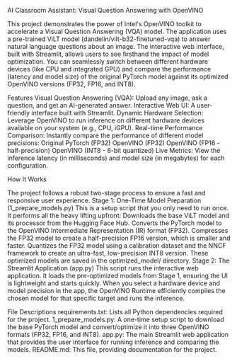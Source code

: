AI Classroom Assistant: Visual Question Answering with OpenVINO


This project demonstrates the power of Intel's OpenVINO toolkit to accelerate a Visual Question Answering (VQA) model. The application uses a pre-trained ViLT model (dandelin/vilt-b32-finetuned-vqa) to answer natural language questions about an image.
The interactive web interface, built with Streamlit, allows users to see firsthand the impact of model optimization. You can seamlessly switch between different hardware devices (like CPU and integrated GPU) and compare the performance (latency and model size) of the original PyTorch model against its optimized OpenVINO versions (FP32, FP16, and INT8).


Features
Visual Question Answering (VQA): Upload any image, ask a question, and get an AI-generated answer.
Interactive Web UI: A user-friendly interface built with Streamlit.
Dynamic Hardware Selection: Leverage OpenVINO to run inference on different hardware devices available on your system (e.g., CPU, iGPU).
Real-time Performance Comparison: Instantly compare the performance of different model precisions:
Original PyTorch (FP32)
OpenVINO (FP32)
OpenVINO (FP16 - half-precision)
OpenVINO (INT8 - 8-bit quantized)
Live Metrics: View the inference latency (in milliseconds) and model size (in megabytes) for each configuration.

How It Works


The project follows a robust two-stage process to ensure a fast and responsive user experience.
Stage 1: One-Time Model Preparation (1_prepare_models.py)
This is a setup script that you only need to run once. It performs all the heavy lifting upfront:
Downloads the base ViLT model and its processor from the Hugging Face Hub.
Converts the PyTorch model to the OpenVINO Intermediate Representation (IR) format (FP32).
Compresses the FP32 model to create a half-precision FP16 version, which is smaller and faster.
Quantizes the FP32 model using a calibration dataset and the NNCF framework to create an ultra-fast, low-precision INT8 version.
These optimized models are saved in the optimized_model/ directory.
Stage 2: The Streamlit Application (app.py)
This script runs the interactive web application. It loads the pre-optimized models from Stage 1, ensuring the UI is lightweight and starts quickly. When you select a hardware device and model precision in the app, the OpenVINO Runtime efficiently compiles the chosen model for that specific target and runs the inference.


File Descriptions
requirements.txt: Lists all Python dependencies required for the project.
1_prepare_models.py: A one-time setup script to download the base PyTorch model and convert/optimize it into three OpenVINO formats (FP32, FP16, and INT8).
app.py: The main Streamlit web application that provides the user interface for running inference and comparing the models.
README.md: This file, providing documentation for the project.
